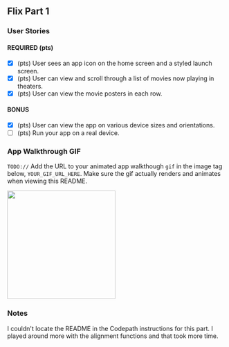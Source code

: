 ## Flix Part 1

### User Stories

#### REQUIRED (pts)
- [X] (pts) User sees an app icon on the home screen and a styled launch screen.
- [X] (pts) User can view and scroll through a list of movies now playing in theaters.
- [X] (pts) User can view the movie posters in each row.

#### BONUS
- [X] (pts) User can view the app on various device sizes and orientations.
- [ ] (pts) Run your app on a real device.

### App Walkthrough GIF
`TODO://` Add the URL to your animated app walkthough `gif` in the image tag below, `YOUR_GIF_URL_HERE`. Make sure the gif actually renders and animates when viewing this README. 



<img src="https://i.imgur.com/9xPKGYI.gif" width=250><br>

### Notes
I couldn't locate the README in the Codepath instructions for this part.
I played around more with the alignment functions and that took more time.

